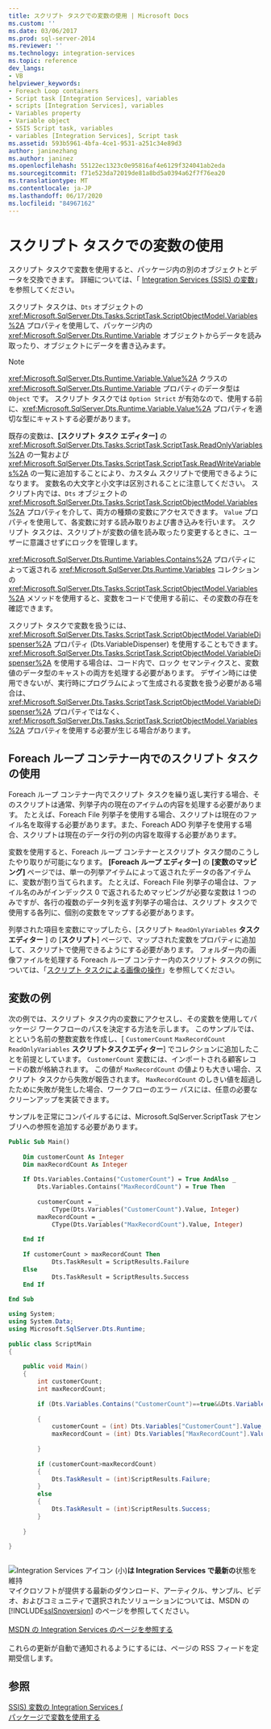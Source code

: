```yaml
---
title: スクリプト タスクでの変数の使用 | Microsoft Docs
ms.custom: ''
ms.date: 03/06/2017
ms.prod: sql-server-2014
ms.reviewer: ''
ms.technology: integration-services
ms.topic: reference
dev_langs:
- VB
helpviewer_keywords:
- Foreach Loop containers
- Script task [Integration Services], variables
- scripts [Integration Services], variables
- Variables property
- Variable object
- SSIS Script task, variables
- variables [Integration Services], Script task
ms.assetid: 593b5961-4bfa-4ce1-9531-a251c34e89d3
author: janinezhang
ms.author: janinez
ms.openlocfilehash: 55122ec1323c0e95816af4e6129f324041ab2eda
ms.sourcegitcommit: f71e523da72019de81a8bd5a0394a62f7f76ea20
ms.translationtype: MT
ms.contentlocale: ja-JP
ms.lasthandoff: 06/17/2020
ms.locfileid: "84967162"
---
```

# <a name="using-variables-in-the-script-task"></a>スクリプト タスクでの変数の使用
  スクリプト タスクで変数を使用すると、パッケージ内の別のオブジェクトとデータを交換できます。 詳細については、「 [Integration Services &#40;SSIS&#41; の変数](../../integration-services-ssis-variables.md)」を参照してください。  
  
 スクリプト タスクは、`Dts` オブジェクトの <xref:Microsoft.SqlServer.Dts.Tasks.ScriptTask.ScriptObjectModel.Variables%2A> プロパティを使用して、パッケージ内の <xref:Microsoft.SqlServer.Dts.Runtime.Variable> オブジェクトからデータを読み取ったり、オブジェクトにデータを書き込みます。  
  
> [!NOTE]  
>  <xref:Microsoft.SqlServer.Dts.Runtime.Variable.Value%2A> クラスの <xref:Microsoft.SqlServer.Dts.Runtime.Variable> プロパティのデータ型は `Object` です。 スクリプト タスクでは `Option Strict` が有効なので、使用する前に、<xref:Microsoft.SqlServer.Dts.Runtime.Variable.Value%2A> プロパティを適切な型にキャストする必要があります。  
  
 既存の変数は、**[スクリプト タスク エディター]** の <xref:Microsoft.SqlServer.Dts.Tasks.ScriptTask.ScriptTask.ReadOnlyVariables%2A> の一覧および <xref:Microsoft.SqlServer.Dts.Tasks.ScriptTask.ScriptTask.ReadWriteVariables%2A> の一覧に追加することにより、カスタム スクリプトで使用できるようになります。 変数名の大文字と小文字は区別されることに注意してください。 スクリプト内では、`Dts` オブジェクトの <xref:Microsoft.SqlServer.Dts.Tasks.ScriptTask.ScriptObjectModel.Variables%2A> プロパティを介して、両方の種類の変数にアクセスできます。 `Value` プロパティを使用して、各変数に対する読み取りおよび書き込みを行います。 スクリプト タスクは、スクリプトが変数の値を読み取ったり変更するときに、ユーザーに意識させずにロックを管理します。  
  
 <xref:Microsoft.SqlServer.Dts.Runtime.Variables.Contains%2A> プロパティによって返される <xref:Microsoft.SqlServer.Dts.Runtime.Variables> コレクションの <xref:Microsoft.SqlServer.Dts.Tasks.ScriptTask.ScriptObjectModel.Variables%2A> メソッドを使用すると、変数をコードで使用する前に、その変数の存在を確認できます。  
  
 スクリプト タスクで変数を扱うには、<xref:Microsoft.SqlServer.Dts.Tasks.ScriptTask.ScriptObjectModel.VariableDispenser%2A> プロパティ (Dts.VariableDispenser) を使用することもできます。 <xref:Microsoft.SqlServer.Dts.Tasks.ScriptTask.ScriptObjectModel.VariableDispenser%2A> を使用する場合は、コード内で、ロック セマンティクスと、変数値のデータ型のキャストの両方を処理する必要があります。 デザイン時には使用できないが、実行時にプログラムによって生成される変数を扱う必要がある場合は、<xref:Microsoft.SqlServer.Dts.Tasks.ScriptTask.ScriptObjectModel.VariableDispenser%2A> プロパティではなく、<xref:Microsoft.SqlServer.Dts.Tasks.ScriptTask.ScriptObjectModel.Variables%2A> プロパティを使用する必要が生じる場合があります。  
  
## <a name="using-the-script-task-within-a-foreach-loop-container"></a>Foreach ループ コンテナー内でのスクリプト タスクの使用  
 Foreach ループ コンテナー内でスクリプト タスクを繰り返し実行する場合、そのスクリプトは通常、列挙子内の現在のアイテムの内容を処理する必要があります。 たとえば、Foreach File 列挙子を使用する場合、スクリプトは現在のファイル名を取得する必要があります。また、Foreach ADO 列挙子を使用する場合、スクリプトは現在のデータ行の列の内容を取得する必要があります。  
  
 変数を使用すると、Foreach ループ コンテナーとスクリプト タスク間のこうしたやり取りが可能になります。 **[Foreach ループ エディター]** の **[変数のマッピング]** ページでは、単一の列挙アイテムによって返されたデータの各アイテムに、変数が割り当てられます。 たとえば、Foreach File 列挙子の場合は、ファイル名のみがインデックス 0 で返されるためマッピングが必要な変数は 1 つのみですが、各行の複数のデータ列を返す列挙子の場合は、スクリプト タスクで使用する各列に、個別の変数をマップする必要があります。  
  
 列挙された項目を変数にマップしたら、[スクリプト `ReadOnlyVariables` **タスクエディター** ] の [**スクリプト**] ページで、マップされた変数をプロパティに追加して、スクリプトで使用できるようにする必要があります。 フォルダー内の画像ファイルを処理する Foreach ループ コンテナー内のスクリプト タスクの例については、「[スクリプト タスクによる画像の操作](../../extending-packages-scripting-task-examples/working-with-images-with-the-script-task.md)」を参照してください。  
  
## <a name="variables-example"></a>変数の例  
 次の例では、スクリプト タスク内の変数にアクセスし、その変数を使用してパッケージ ワークフローのパスを決定する方法を示します。 このサンプルでは、とという名前の整数変数を作成し、[ `CustomerCount` `MaxRecordCount` `ReadOnlyVariables` **スクリプトタスクエディター**] でコレクションに追加したことを前提としています。 `CustomerCount` 変数には、インポートされる顧客レコードの数が格納されます。 この値が `MaxRecordCount` の値よりも大きい場合、スクリプト タスクから失敗が報告されます。 `MaxRecordCount` のしきい値を超過したために失敗が発生した場合、ワークフローのエラー パスには、任意の必要なクリーンアップを実装できます。  
  
 サンプルを正常にコンパイルするには、Microsoft.SqlServer.ScriptTask アセンブリへの参照を追加する必要があります。  
  
```vb  
Public Sub Main()  
  
    Dim customerCount As Integer  
    Dim maxRecordCount As Integer  
  
    If Dts.Variables.Contains("CustomerCount") = True AndAlso _  
        Dts.Variables.Contains("MaxRecordCount") = True Then  
  
        customerCount = _  
            CType(Dts.Variables("CustomerCount").Value, Integer)  
        maxRecordCount = _  
            CType(Dts.Variables("MaxRecordCount").Value, Integer)  
  
    End If  
  
    If customerCount > maxRecordCount Then  
            Dts.TaskResult = ScriptResults.Failure  
    Else  
            Dts.TaskResult = ScriptResults.Success  
    End If  
  
End Sub  
```  
  
```csharp  
using System;  
using System.Data;  
using Microsoft.SqlServer.Dts.Runtime;  
  
public class ScriptMain  
{  
  
    public void Main()  
    {  
        int customerCount;  
        int maxRecordCount;  
  
        if (Dts.Variables.Contains("CustomerCount")==true&&Dts.Variables.Contains("MaxRecordCount")==true)  
  
        {  
            customerCount = (int) Dts.Variables["CustomerCount"].Value;  
            maxRecordCount = (int) Dts.Variables["MaxRecordCount"].Value;  
  
        }  
  
        if (customerCount>maxRecordCount)  
        {  
            Dts.TaskResult = (int)ScriptResults.Failure;  
        }  
        else  
        {  
            Dts.TaskResult = (int)ScriptResults.Success;  
        }  
  
    }  
  
}  
  
```  
  
![Integration Services アイコン (小)](../../media/dts-16.gif "Integration Services のアイコン (小)")**は Integration Services で最新の**状態を維持  <br /> マイクロソフトが提供する最新のダウンロード、アーティクル、サンプル、ビデオ、およびコミュニティで選択されたソリューションについては、MSDN の [!INCLUDE[ssISnoversion](../../../includes/ssisnoversion-md.md)] のページを参照してください。<br /><br /> [MSDN の Integration Services のページを参照する](https://go.microsoft.com/fwlink/?LinkId=136655)<br /><br /> これらの更新が自動で通知されるようにするには、ページの RSS フィードを定期受信します。  
  
## <a name="see-also"></a>参照  
 [SSIS&#41; 変数の Integration Services &#40;](../../integration-services-ssis-variables.md)   
 [パッケージで変数を使用する](../../use-variables-in-packages.md)  
  
  
